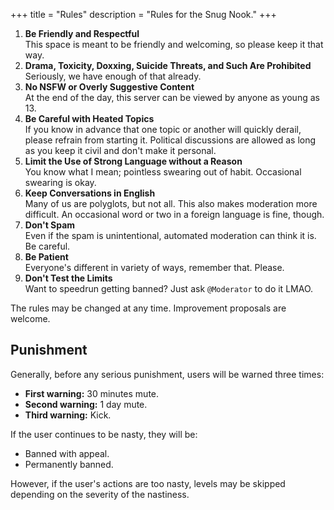 +++
title = "Rules"
description = "Rules for the Snug Nook."
+++

1. **Be Friendly and Respectful**  
This space is meant to be friendly and welcoming, so please keep it that way.
2. **Drama, Toxicity, Doxxing, Suicide Threats, and Such Are Prohibited**  
Seriously, we have enough of that already.
3. **No NSFW or Overly Suggestive Content**  
At the end of the day, this server can be viewed by anyone as young as 13.
4. **Be Careful with Heated Topics**  
If you know in advance that one topic or another will quickly derail, please refrain from starting it. Political discussions are allowed as long as you keep it civil and don't make it personal.
5. **Limit the Use of Strong Language without a Reason**  
You know what I mean; pointless swearing out of habit. Occasional swearing is okay.
6. **Keep Conversations in English**  
Many of us are polyglots, but not all. This also makes moderation more difficult. An occasional word or two in a foreign language is fine, though.
7. **Don't Spam**  
Even if the spam is unintentional, automated moderation can think it is. Be careful.
8. **Be Patient**  
Everyone's different in variety of ways, remember that. Please.
9. **Don't Test the Limits**  
Want to speedrun getting banned? Just ask `@Moderator` to do it LMAO.

The rules may be changed at any time. Improvement proposals are welcome.

## Punishment

Generally, before any serious punishment, users will be warned three times:

- **First warning:** 30 minutes mute.
- **Second warning:** 1 day mute.
- **Third warning:** Kick.

If the user continues to be nasty, they will be:

- Banned with appeal.
- Permanently banned.

However, if the user's actions are too nasty, levels may be skipped depending on the severity of the nastiness.
